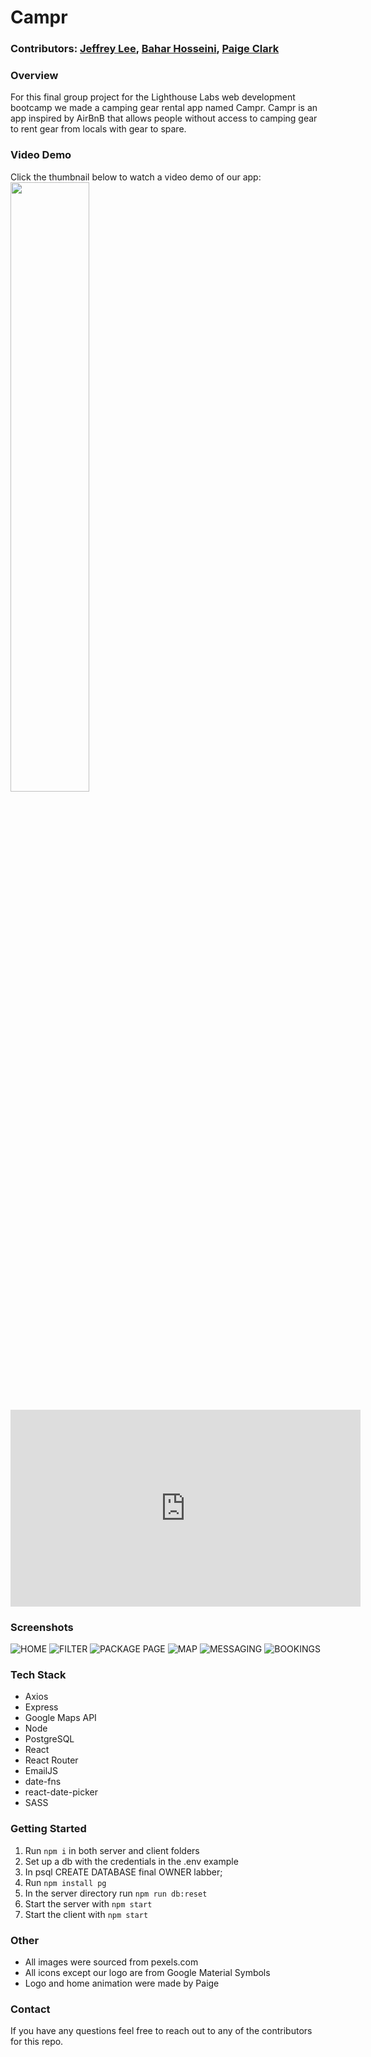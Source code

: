 # Campr  

### Contributors: [Jeffrey Lee](https://github.com/jeffreyleec), [Bahar Hosseini](https://github.com/bahar-hosseini), [Paige Clark](https://github.com/paige-clark)

### Overview
For this final group project for the Lighthouse Labs web development bootcamp we made a camping gear rental app named Campr. Campr is an app inspired by AirBnB that allows people without access to camping gear to rent gear from locals with gear to spare.

### Video Demo
Click the thumbnail below to watch a video demo of our app:  
[<img src="https://i9.ytimg.com/vi_webp/-nP0hZd7eIk/mqdefault.webp?v=634751a0&sqp=CIi4nZoG&rs=AOn4CLCWtobnvrNqYQHgBSytgQbn-a4Cww" width="50%">](https://www.youtube.com/watch?v=-nP0hZd7eIk "Campr Video Demo")

<iframe width="560" height="315" src="https://www.youtube.com/embed/-nP0hZd7eIk" title="YouTube video player" frameborder="0" allow="accelerometer; autoplay; clipboard-write; encrypted-media; gyroscope; picture-in-picture" allowfullscreen></iframe>

### Screenshots
![HOME](https://github.com/jeffreyleec/camping-app/blob/main/docs/01-home.png?raw=true)
![FILTER](https://github.com/jeffreyleec/camping-app/blob/main/docs/02-filter.png?raw=true)
![PACKAGE PAGE](https://github.com/jeffreyleec/camping-app/blob/main/docs/03-package.png?raw=true)
![MAP](https://github.com/jeffreyleec/camping-app/blob/main/docs/04-map.png?raw=true)
![MESSAGING](https://github.com/jeffreyleec/camping-app/blob/main/docs/06-messaging.png?raw=true)
![BOOKINGS](https://github.com/jeffreyleec/camping-app/blob/main/docs/07-bookings.png?raw=true)


### Tech Stack
- Axios
- Express
- Google Maps API
- Node
- PostgreSQL
- React
- React Router
- EmailJS
- date-fns
- react-date-picker
- SASS


### Getting Started
1. Run `npm i` in both server and client folders
2. Set up a db with the credentials in the .env example
3. In psql CREATE DATABASE final OWNER labber;
4. Run `npm install pg`
5. In the server directory run `npm run db:reset`
6. Start the server with `npm start`
7. Start the client with `npm start`

### Other
- All images were sourced from pexels.com
- All icons except our logo are from Google Material Symbols
- Logo and home animation were made by Paige

### Contact
If you have any questions feel free to reach out to any of the contributors for this repo.